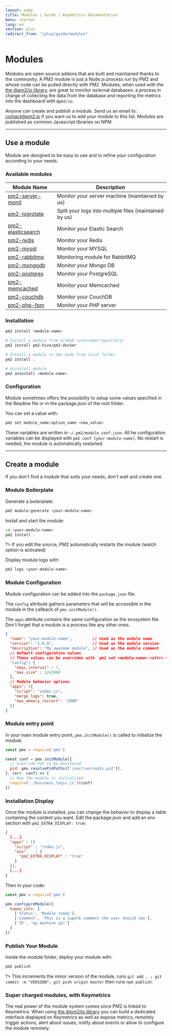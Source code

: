 ```yaml
---
layout: page
title: Modules | Guide | Keymetrics Documentation
menu: starter
lang: en
section: plus
redirect_from: "/plus/guide/modules"
---
```


# Modules

Modules are open-source addons that are built and maintained thanks to the community. A PM2 module is just a Node.js process run by PM2 and whose code can be pulled directly with PM2. Modules, when used with the [the @pm2/io library](https://github.com/keymetrics/pm2-io-apm), are great to monitor external databases: a process in charge of collecting the data from the database and reporting the metrics into the dashboard with `@pm2/io`.

Anyone can create and publish a module. Send us an email to: contact@pm2.io if you want us to add your module to this list. Modules are published as common Javascript libraries on NPM.

---

## Use a module

Module are designed to be easy to use and to refine your configuration according to your needs.

### Available modules

Module Name|Description
---|---
[pm2-server-monit](https://github.com/keymetrics/pm2-server-monit)|Monitor your server machine (maintained by us)
[pm2-logrotate](https://github.com/keymetrics/pm2-logrotate)|Split your logs into multiple files (maintained by us)
[pm2-elasticsearch](https://github.com/pm2-hive/pm2-elasticsearch)|Monitor your Elastic Search
[pm2-redis](https://github.com/pm2-hive/pm2-redis)|Monitor your Redis
[pm2-mysql](https://github.com/pm2-hive/pm2-mysql)|Monitor your MYSQL
[pm2-rabbitmq](https://github.com/pm2-hive/pm2-rabbitmq)|Monitoring module for RabbitMQ
[pm2-mongodb](https://github.com/pm2-hive/pm2-mongodb)|Monitor your Mongo DB
[pm2-postgres](https://github.com/pm2-hive/pm2-postgres)|Monitor your PostgreSQL 
[pm2-memcached](https://github.com/pm2-hive/pm2-memcached)|Monitor your Memcached
[pm2-couchdb](https://github.com/pm2-hive/pm2-couchdb)|Monitor your CouchDB
[pm2-php-fpm](https://github.com/pm2-hive/pm2-php-fpm)|Monitor your PHP server

### Installation

```bash
pm2 install <module-name>

# Install a module from GitHub (username/repository)
pm2 install pm2-hive/pm2-docker

# Install a module in dev mode from local folder
pm2 install .

# Uninstall module
pm2 uninstall <module-name>
```

### Configuration

Module sometimes offers the possibility to setup some values specified in the Readme file or in the package.json of the root folder.

You can set a value with:
```bash
pm2 set module_name:option_name <new_value>
```

These variables are written in `~/.pm2/module_conf.json`. All he configuration variables can be displayed with `pm2 conf [your-module-name]`. No restart is needed, the module is automatically restarted.

---

## Create a module

If you don't find a module that suits your needs, don't wait and create one.

### Module Boilerplate

Generate a boilerplate:

```bash
pm2 module:generate <your-module-name>
```

Install and start the module:

```bash
cd <your-module-name>
pm2 install .
```

?> If you edit the source, PM2 automatically restarts the module (watch option is activated)

Display module logs with:

```bash
pm2 logs <your-module-name>
```

### Module Configuration

Module configuration can be added into the `package.json` file.

The `config` attribute gathers parameters that will be accessible in the module in the callback of `pmx.initModule()`.

The `apps` attribute contains the same configuration as the ecosystem file. Don't forget that a module is a process like any other ones.

```json
{
  "name": "your-module-name",         // Used as the module name
  "version": "1.0.0",                 // Used as the module version
  "description": "My awesome module", // Used as the module comment
  // Default configuration values
  // These values can be overriden with `pm2 set <module-name>:<attr> <val>`
  "config": {
    "days_interval" : 7,
    "max_size" : 5242880
  },
  // Module behavior options
  "apps": [{
    "script": "index.js",
    "merge_logs": true,
    "max_memory_restart": "200M"
  }]
}
```

### Module entry point

In your main module entry point, `pmx.initModule()` is called to initialize the module:

```javascript
const pmx = require('pmx')

const conf = pmx.initModule({
  // Override PID to be monitored
  pid: pmx.resolvePidPaths(['/var/run/redis.pid']),
}, (err, conf) => {
  // Now the module is initialized
  require('./business_logic.js')(conf)
})
```

### Installation Display

Once the module is installed, you can change the behavior to display a table containing the content you want. Edit the package.json and add an env section with `pm2_EXTRA_DISPLAY: true`:


```json
{
  [...]
  "apps" : [{
    "script" : "index.js",
    "env"    : {
      "pm2_EXTRA_DISPLAY" : "true"
    }
  }],
  [...]
}
```

Then in your code:

```javascript
const pmx = require('pmx')

pmx.configureModule({
  human_info: [
    ['Status', 'Module ready'],
    ['Comment', 'This is a superb comment the user should see'],
    ['IP', 'my machine ip!']
  ]
})
```

### Publish Your Module

Inside the module folder, deploy your module with:

```bash
pm2 publish
```

?>  This increments the minor version of the module, runs `git add . ; git commit -m "VERSION"; git push origin master` then runs `npm publish`.

### Super charged modules, with Keymetrics

The real power of the module system comes once PM2 is linked to Keymetrics.
When using [the @pm2/io library](https://github.com/keymetrics/pm2-io-apm) you can build a dedicated interface displayed on Keymetrics as well as expose metrics, remotely trigger actions, alert about issues, notify about events or allow to configure the module remotely.
